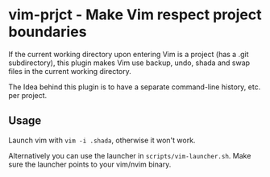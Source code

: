 # vim-prjct - Make Vim respect project boundaries

If the current working directory upon entering Vim is a project (has a .git subdirectory), this plugin makes Vim use backup, undo, shada and swap files in the current working directory.  

The Idea behind this plugin is to have a separate command-line history, etc. per project.  

## Usage

Launch vim with `vim -i .shada`, otherwise it won't work.  

Alternatively you can use the launcher in `scripts/vim-launcher.sh`. Make sure the launcher points to your vim/nvim binary.  
